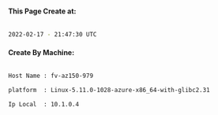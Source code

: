
   
#### This Page Create at:

```bash

2022-02-17 - 21:47:30 UTC

```

#### Create By Machine:

```bash

Host Name : fv-az150-979

platform  : Linux-5.11.0-1028-azure-x86_64-with-glibc2.31

Ip Local  : 10.1.0.4

```

